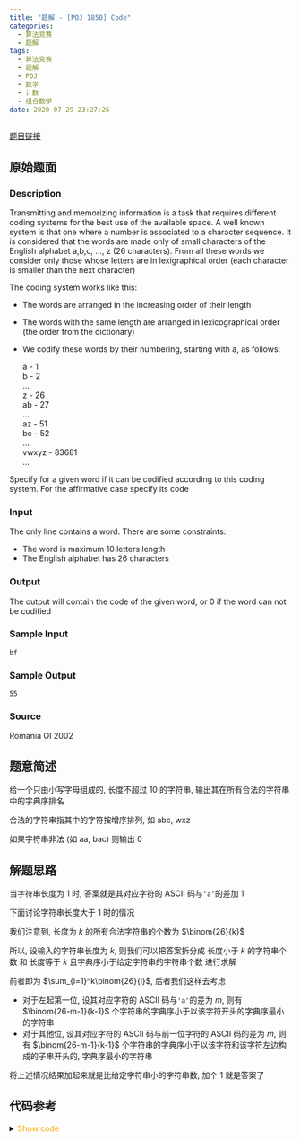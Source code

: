 ```yaml
---
title: "题解 - [POJ 1850] Code"
categories:
  - 算法竞赛
  - 题解
tags:
  - 算法竞赛
  - 题解
  - POJ
  - 数学
  - 计数
  - 组合数学
date: 2020-07-29 23:27:26
---
```


[题目链接](https://vjudge.net/problem/POJ-1850/origin)

<!-- more -->

## 原始题面

### Description

Transmitting and memorizing information is a task that requires different coding systems for the best use of the available space. A well known system is that one where a number is associated to a character sequence. It is considered that the words are made only of small characters of the English alphabet a,b,c, ..., z (26 characters). From all these words we consider only those whose letters are in lexigraphical order (each character is smaller than the next character)

The coding system works like this:

- The words are arranged in the increasing order of their length
- The words with the same length are arranged in lexicographical order (the order from the dictionary)
- We codify these words by their numbering, starting with a, as follows:

  a - 1  
  b - 2  
  ...  
  z - 26  
  ab - 27  
  ...  
  az - 51  
  bc - 52  
  ...  
  vwxyz - 83681  
  ...

Specify for a given word if it can be codified according to this coding system. For the affirmative case specify its code

### Input

The only line contains a word. There are some constraints:

- The word is maximum 10 letters length
- The English alphabet has 26 characters

### Output

The output will contain the code of the given word, or 0 if the word can not be codified

### Sample Input

```input1
bf
```

### Sample Output

```output1
55
```

### Source

Romania OI 2002

## 题意简述

给一个只由小写字母组成的, 长度不超过 10 的字符串, 输出其在所有合法的字符串中的字典序排名

合法的字符串指其中的字符按增序排列, 如 abc, wxz

如果字符串非法 (如 aa, bac) 则输出 0

## 解题思路

当字符串长度为 1 时, 答案就是其对应字符的 ASCII 码与`'a'`的差加 1

下面讨论字符串长度大于 1 时的情况

我们注意到, 长度为 $k$ 的所有合法字符串的个数为 $\binom{26}{k}$

所以, 设输入的字符串长度为 $k$, 则我们可以把答案拆分成 长度小于 $k$ 的字符串个数 和 长度等于 $k$ 且字典序小于给定字符串的字符串个数 进行求解

前者即为 $\sum_{i=1}^k\binom{26}{i}$, 后者我们这样去考虑

- 对于左起第一位, 设其对应字符的 ASCII 码与`'a'`的差为 $m$, 则有 $\binom{26-m-1}{k-1}$ 个字符串的字典序小于以该字符开头的字典序最小的字符串
- 对于其他位, 设其对应字符的 ASCII 码与前一位字符的 ASCII 码的差为 $m$, 则有 $\binom{26-m-1}{k-1}$ 个字符串的字典序小于以该字符和该字符左边构成的子串开头的, 字典序最小的字符串

将上述情况结果加起来就是比给定字符串小的字符串数, 加个 1 就是答案了

## 代码参考

<details>
<summary><font color='orange'>Show code</font></summary>

{% icodeweb cpa_cpp title:POJ_1850 POJ/1850/0.cpp %}

</details>
